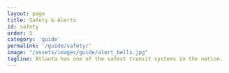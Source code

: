 ```yaml
---
layout: page
title: Safety & Alerts
id: safety
order: 5
category: 'guide'
permalink: '/guide/safety/'
image: "/assets/images/guide/alert_bells.jpg"
tagline: Atlanta has one of the safest transit systems in the nation.  Learn more about current safety measures, and how you can report knucklehead behavior.
---
```

